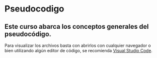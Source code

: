 # Pseudocodigo

## Este curso abarca los conceptos generales del pseudocódigo.

Para visualizar los archivos basta con abrirlos con cualquier navegador o bien utilizando algún editor de código, se recomienda [Visual Studio Code](https://code.visualstudio.com/).

